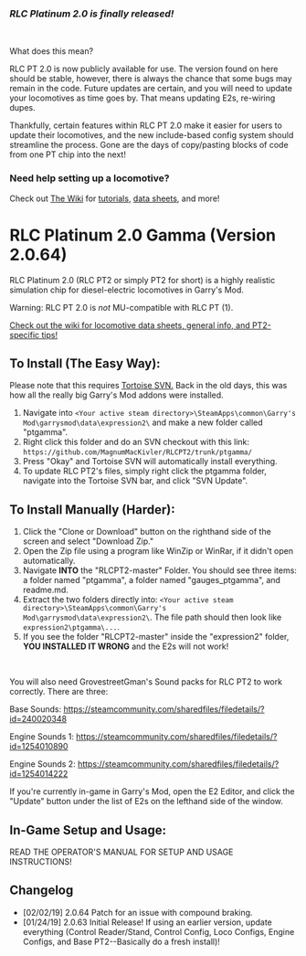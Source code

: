 ### *RLC Platinum 2.0 is finally released!*

<br>

What does this mean?

RLC PT 2.0 is now publicly available for use. The version found on here should be stable, however, there is always the chance that some bugs may remain in the code. Future updates are certain, and you will need to update your locomotives as time goes by. That means updating E2s, re-wiring dupes.

Thankfully, certain features within RLC PT 2.0 make it easier for users to update their locomotives, and the new include-based config system should streamline the process. Gone are the days of copy/pasting blocks of code from one PT chip into the next!

### Need help setting up a locomotive?

Check out [The Wiki](https://github.com/MagnumMacKivler/RLCPT2/wiki) for [tutorials](https://github.com/MagnumMacKivler/RLCPT2/wiki/Configuring-Locomotives-in-RLC-PT2), [data sheets](https://github.com/MagnumMacKivler/RLCPT2/wiki/Locomotive-Data-Sheets), and more!

# RLC Platinum 2.0 Gamma (Version 2.0.64)

RLC Platinum 2.0 (RLC PT2 or simply PT2 for short) is a highly realistic simulation chip for diesel-electric locomotives in Garry's Mod.

Warning: RLC PT 2.0 is *not* MU-compatible with RLC PT (1).

[Check out the wiki for locomotive data sheets, general info, and PT2-specific tips!](https://github.com/MagnumMacKivler/RLCPT2/wiki)

## To Install (The Easy Way):

Please note that this requires [Tortoise SVN.](https://tortoisesvn.net/downloads.html) Back in the old days, this was how all the really big Garry's Mod addons were installed.

1. Navigate into `<Your active steam directory>\SteamApps\common\Garry's Mod\garrysmod\data\expression2\` and make a new folder called "ptgamma".
2. Right click this folder and do an SVN checkout with this link:
`https://github.com/MagnumMacKivler/RLCPT2/trunk/ptgamma/`
3. Press "Okay" and Tortoise SVN will automatically install everything.
4. To update RLC PT2's files, simply right click the ptgamma folder, navigate into the Tortoise SVN bar, and click "SVN Update".

## To Install Manually (Harder):

1. Click the "Clone or Download" button on the righthand side of the screen and select "Download Zip."
2. Open the Zip file using a program like WinZip or WinRar, if it didn't open automatically.
3. Navigate __INTO__ the "RLCPT2-master" Folder. You should see three items: a folder named "ptgamma", a folder named "gauges_ptgamma", and readme.md.
4. Extract the two folders directly into: `<Your active steam directory>\SteamApps\common\Garry's Mod\garrysmod\data\expression2\`.
The file path should then look like `expression2\ptgamma\...`.
5. If you see the folder "RLCPT2-master" inside the "expression2" folder, __YOU INSTALLED IT WRONG__ and the E2s will not work!

<br>

You will also need GrovestreetGman's Sound packs for RLC PT2 to work correctly. There are three:

Base Sounds: https://steamcommunity.com/sharedfiles/filedetails/?id=240020348

Engine Sounds 1: https://steamcommunity.com/sharedfiles/filedetails/?id=1254010890

Engine Sounds 2: https://steamcommunity.com/sharedfiles/filedetails/?id=1254014222

If you're currently in-game in Garry's Mod, open the E2 Editor, and click the "Update" button under the list of E2s on the lefthand side of the window.

## In-Game Setup and Usage:

READ THE OPERATOR'S MANUAL FOR SETUP AND USAGE INSTRUCTIONS!

## Changelog

 * [02/02/19] 2.0.64 Patch for an issue with compound braking.
 * [01/24/19] 2.0.63 Initial Release! If using an earlier version, update everything (Control Reader/Stand, Control Config, Loco Configs, Engine Configs, and Base PT2--Basically do a fresh install)!
